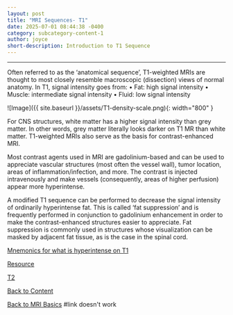 ```yaml
---
layout: post
title: "MRI Sequences- T1"
date: 2025-07-01 08:44:38 -0400
category: subcategory-content-1
author: joyce
short-description: Introduction to T1 Sequence
---
```


-----

Often referred to as the ‘anatomical sequence’, T1-weighted MRIs are thought to most closely resemble macroscopic (dissection) views of normal anatomy. 
In T1, signal intensity goes from:
    • Fat: high signal intensity
    • Muscle: intermediate signal intensity
    • Fluid: low signal intensity



![Image]({{ site.baseurl }}/assets/T1-density-scale.png){: width="800" }

For CNS structures, white matter has a higher signal intensity than grey matter. In other words, grey matter literally looks darker on T1 MR than white matter.
T1-weighted MRIs also serve as the basis for contrast-enhanced MRI.


Most contrast agents used in MRI are gadolinium-based and can be used to appreciate vascular structures (most often the vessel wall), tumor location, areas of inflammation/infection, and more. The contrast is injected intravenously and make vessels (consequently, areas of higher perfusion) appear more hyperintense.


A modified T1 sequence can be performed to decrease the signal intensity of ordinarily hyperintense fat. This is called ‘fat suppression’ and is frequently performed in conjunction to gadolinium enhancement in order to make the contrast-enhanced structures easier to appreciate. Fat suppression is commonly used in structures whose visualization can be masked by adjacent fat tissue, as is the case in the spinal cord. 

<a href="https://radiopaedia.org/articles/hyperintense-on-t1-weighted-images-mnemonic-1?lang=us">Mnemonics for what is hyperintense on T1</a>


<a href="https://radiopaedia.org/articles/t1-weighted-image?lang=us">Resource</a>



<a href="{{ site.baseurl }}/subcategory-content-1/2024-11-05-mri-basics-post-2">T2</a>



<a href="{{ site.baseurl }}/content">Back to Content</a>


<a href="{{ site.baseurl }}/subcategory-content-1">Back to MRI Basics</a> #link doesn't work




<!-- need to double enter to start new lines -->
<!-- need to use the site baseurl in the curly brackets to make internal links work seamlessly -->
